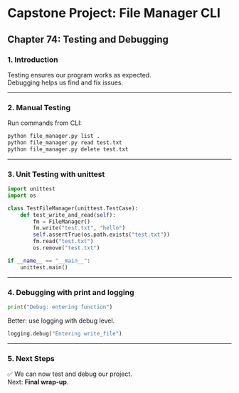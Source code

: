 # Capstone Project: File Manager CLI
## Chapter 74: Testing and Debugging

### 1. Introduction
Testing ensures our program works as expected.  
Debugging helps us find and fix issues.

---

### 2. Manual Testing
Run commands from CLI:
```bash
python file_manager.py list .
python file_manager.py read test.txt
python file_manager.py delete test.txt
```

---

### 3. Unit Testing with unittest
```python
import unittest
import os

class TestFileManager(unittest.TestCase):
    def test_write_and_read(self):
        fm = FileManager()
        fm.write("test.txt", "hello")
        self.assertTrue(os.path.exists("test.txt"))
        fm.read("test.txt")
        os.remove("test.txt")

if __name__ == "__main__":
    unittest.main()
```

---

### 4. Debugging with print and logging
```python
print("Debug: entering function")
```

Better: use logging with debug level.

```python
logging.debug("Entering write_file")
```

---

### 5. Next Steps
✅ We can now test and debug our project.  
Next: **Final wrap-up**.
